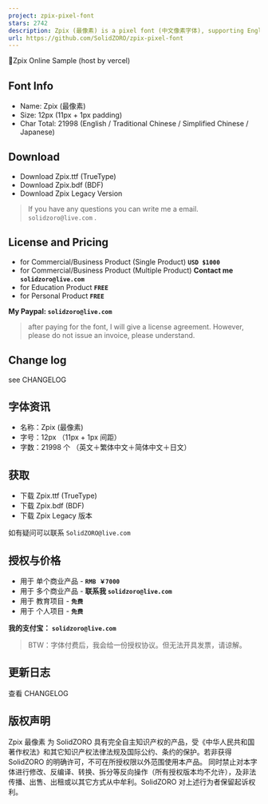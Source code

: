 ```yaml
---
project: zpix-pixel-font
stars: 2742
description: Zpix (最像素) is a pixel font (中文像素字体), supporting English, Chinese (Simplified + Traditional) and Japanese.
url: https://github.com/SolidZORO/zpix-pixel-font
---
```


  
  
  
📍Zpix Online Sample (host by vercel)  

Font Info
---------

-   Name: Zpix (最像素)
-   Size: 12px (11px + 1px padding)
-   Char Total: 21998 (English / Traditional Chinese / Simplified Chinese / Japanese)

Download
--------

-   Download Zpix.ttf (TrueType)
-   Download Zpix.bdf (BDF)
-   Download Zpix Legacy Version

> If you have any questions you can write me a email. `solidzoro@live.com` .

License and Pricing
-------------------

-   for Commercial/Business Product (Single Product) **`USD $1000`**
-   for Commercial/Business Product (Multiple Product) **Contact me `solidzoro@live.com`**
-   for Education Product **`FREE`**
-   for Personal Product **`FREE`**

**My Paypal: `solidzoro@live.com`**

> after paying for the font, I will give a license agreement. However, please do not issue an invoice, please understand.

Change log
----------

see CHANGELOG

  
  
  
  

字体资讯
----

-   名称：Zpix (最像素)
-   字号：12px （11px + 1px 间距）
-   字数：21998 个 （英文＋繁体中文＋简体中文＋日文）

获取
--

-   下载 Zpix.ttf (TrueType)
-   下载 Zpix.bdf (BDF)
-   下载 Zpix Legacy 版本

如有疑问可以联系 `SolidZORO@live.com`

授权与价格
-----

-   用于 单个商业产品 - **`RMB ￥7000`**
-   用于 多个商业产品 - **联系我 `solidzoro@live.com`**
-   用于 教育项目 - **`免费`**
-   用于 个人项目 - **`免费`**

**我的支付宝： `solidzoro@live.com`**

> BTW：字体付费后，我会给一份授权协议。但无法开具发票，请谅解。

更新日志
----

查看 CHANGELOG

版权声明
----

Zpix 最像素 为 SolidZORO 具有完全自主知识产权的产品，受《中华人民共和国著作权法》和其它知识产权法律法规及国际公约、条约的保护。若非获得 SolidZORO 的明确许可，不可在所授权限以外范围使用本产品。 同时禁止对本字体进行修改、反编译、转换、拆分等反向操作（所有授权版本均不允许），及非法传播、出售、出租或以其它方式从中牟利。SolidZORO 对上述行为者保留起诉权利。
